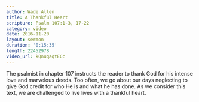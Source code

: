 ```yaml
---
author: Wade Allen
title: A Thankful Heart
scripture: Psalm 107:1-3, 17-22
category: video
date: 2016-11-20
layout: sermon
duration: '0:15:35' 
length: 22452978
video_url: kQnuqaqtECc
---
```


The psalmist in chapter 107 instructs the reader to thank God for his intense love and marvelous deeds. Too often, we go about our days neglecting to give God credit for who He is and what he has done. As we consider this text, we are challenged to live lives with a thankful heart.
